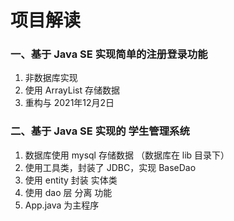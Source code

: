 # 项目解读
### 一、基于 Java SE 实现简单的注册登录功能  
1. 非数据库实现
2. 使用 ArrayList 存储数据
3. 重构与 2021年12月2日

### 二、基于 Java SE 实现的 学生管理系统
1. 数据库使用 mysql 存储数据 （数据库在 lib 目录下）
2. 使用工具类，封装了 JDBC，实现 BaseDao
3. 使用 entity 封装 实体类
4. 使用 dao 层 分离 功能
5. App.java 为主程序  
